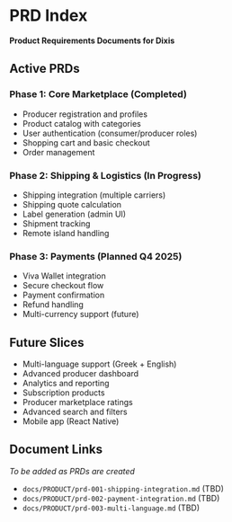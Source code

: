 # PRD Index

**Product Requirements Documents for Dixis**

## Active PRDs

### Phase 1: Core Marketplace (Completed)
- Producer registration and profiles
- Product catalog with categories
- User authentication (consumer/producer roles)
- Shopping cart and basic checkout
- Order management

### Phase 2: Shipping & Logistics (In Progress)
- Shipping integration (multiple carriers)
- Shipping quote calculation
- Label generation (admin UI)
- Shipment tracking
- Remote island handling

### Phase 3: Payments (Planned Q4 2025)
- Viva Wallet integration
- Secure checkout flow
- Payment confirmation
- Refund handling
- Multi-currency support (future)

## Future Slices

- Multi-language support (Greek + English)
- Advanced producer dashboard
- Analytics and reporting
- Subscription products
- Producer marketplace ratings
- Advanced search and filters
- Mobile app (React Native)

## Document Links

_To be added as PRDs are created_

- `docs/PRODUCT/prd-001-shipping-integration.md` (TBD)
- `docs/PRODUCT/prd-002-payment-integration.md` (TBD)
- `docs/PRODUCT/prd-003-multi-language.md` (TBD)
